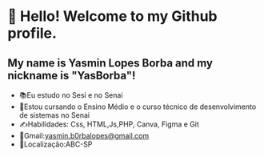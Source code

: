 # 👋 Hello! Welcome to my Github profile.
## My name is Yasmin Lopes Borba and my nickname is "YasBorba"!

* 📚Eu estudo no Sesi e no Senai 
* 🤩Estou cursando o Ensino Médio e o curso técnico de desenvolvimento de sistemas no Senai 
* ✍️Habilidades: Css, HTML,Js,PHP, Canva, Figma e Git 
* 📱Gmail:yasmin.b0rbalopes@gmail.com
* 📍Localização:ABC-SP



